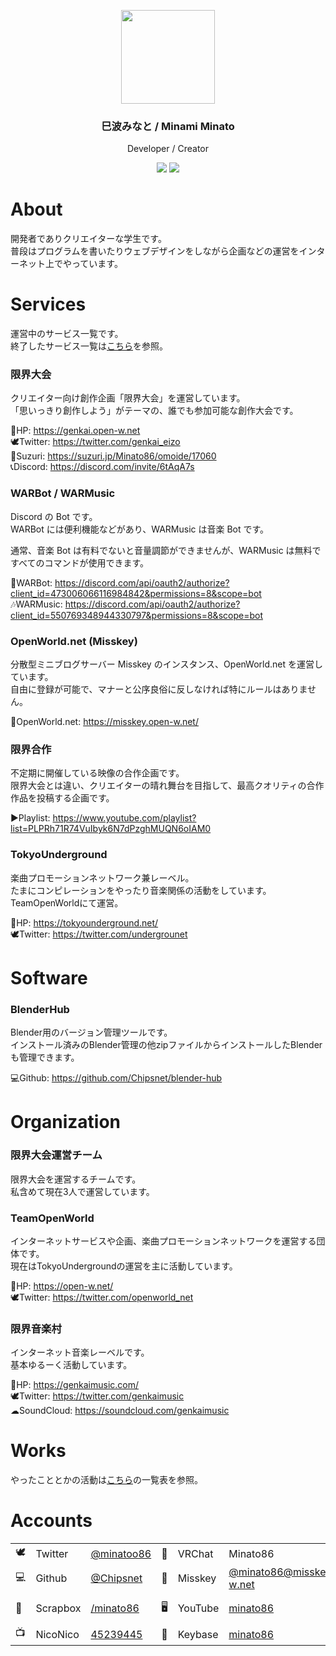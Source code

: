 <p align="center">
    <img src="https://i.gyazo.com/f1474692c18a4db231034524dd85b794.jpg" width="150">
</p>
<h3 align="center">
    巳波みなと / Minami Minato
</h3>
<p align="center">
    Developer / Creator
</p>
<p align="center">
    <img src="https://www.ko-fi.com/img/githubbutton_sm.svg" href="https://ko-fi.com/A0A81VPXD" target="_blank">
    <img src="https://liberapay.com/assets/widgets/donate.svg" href="https://liberapay.com/minato86/donate" target="_blank">
</p>

# About

開発者でありクリエイターな学生です。        
普段はプログラムを書いたりウェブデザインをしながら企画などの運営をインターネット上でやっています。

# Services

運営中のサービス一覧です。      
終了したサービス一覧は[こちら](./killedbyme.md)を参照。

### 限界大会

クリエイター向け創作企画「限界大会」を運営しています。      
「思いっきり創作しよう」がテーマの、誰でも参加可能な創作大会です。

🔗HP: https://genkai.open-w.net         
🕊Twitter: https://twitter.com/genkai_eizo          
🛒Suzuri: https://suzuri.jp/Minato86/omoide/17060       
📞Discord: https://discord.com/invite/6tAqA7s       

### WARBot / WARMusic

Discord の Bot です。       
WARBot には便利機能などがあり、WARMusic は音楽 Bot です。

通常、音楽 Bot は有料でないと音量調節ができませんが、WARMusic は無料ですべてのコマンドが使用できます。

🤖WARBot: https://discord.com/api/oauth2/authorize?client_id=473006066116984842&permissions=8&scope=bot     
🎶WARMusic: https://discord.com/api/oauth2/authorize?client_id=550769348944330797&permissions=8&scope=bot

### OpenWorld.net (Misskey)

分散型ミニブログサーバー Misskey のインスタンス、OpenWorld.net を運営しています。       
自由に登録が可能で、マナーと公序良俗に反しなければ特にルールはありません。

🌌OpenWorld.net: https://misskey.open-w.net/

### 限界合作

不定期に開催している映像の合作企画です。        
限界大会とは違い、クリエイターの晴れ舞台を目指して、最高クオリティの合作作品を投稿する企画です。

▶Playlist: https://www.youtube.com/playlist?list=PLPRh71R74VuIbyk6N7dPzghMUQN6oIAM0

### TokyoUnderground

楽曲プロモーションネットワーク兼レーベル。      
たまにコンピレーションをやったり音楽関係の活動をしています。        
TeamOpenWorldにて運営。

🔗HP: https://tokyounderground.net/     
🕊Twitter: https://twitter.com/undergrounet

# Software

### BlenderHub

Blender用のバージョン管理ツールです。       
インストール済みのBlender管理の他zipファイルからインストールしたBlenderも管理できます。

💻Github: https://github.com/Chipsnet/blender-hub

# Organization

### 限界大会運営チーム

限界大会を運営するチームです。      
私含めて現在3人で運営しています。

### TeamOpenWorld

インターネットサービスや企画、楽曲プロモーションネットワークを運営する団体です。        
現在はTokyoUndergroundの運営を主に活動しています。

🔗HP: https://open-w.net/       
🕊Twitter: https://twitter.com/openworld_net

### 限界音楽村

インターネット音楽レーベルです。        
基本ゆるーく活動しています。

🔗HP: https://genkaimusic.com/      
🕊Twitter: https://twitter.com/genkaimusic      
☁SoundCloud: https://soundcloud.com/genkaimusic

# Works

やったこととかの活動は[こちら](./works.md)の一覧表を参照。

# Accounts

|     |          |                                                    |     |         |                                                                      |     |            |                                                    |
| --- | -------- | -------------------------------------------------- | --- | ------- | -------------------------------------------------------------------- | --- | ---------- | -------------------------------------------------- |
| 🕊   | Twitter  | [@minatoo86](https://twitter.com/minatoo86)        | 💬  | VRChat  | Minato86                                                             | ☁   | SoundCloud | [minatoo86](https://soundcloud.com/minatoo86)      |
| 💻  | Github   | [@Chipsnet](https://github.com/Chipsnet)           | 🌌  | Misskey | [@minato86@misskey.open-w.net](https://misskey.open-w.net/@minato86) | 🎨  | Pixiv      | [21745249](https://www.pixiv.net/users/21745249)   |
| 📑  | Scrapbox | [/minato86](/minato86)                             | 🖥   | YouTube | [minato86](https://www.youtube.com/c/minato86)                       | 📞  | Discord    | 巳波みなと#6885                                    |
| 📺  | NicoNico | [45239445](https://www.nicovideo.jp/user/45239445) | 🔑  | Keybase | [minato86](https://keybase.io/minato86)                              | 🎮  | Steam      | [minato86](https://steamcommunity.com/id/minato86) |
